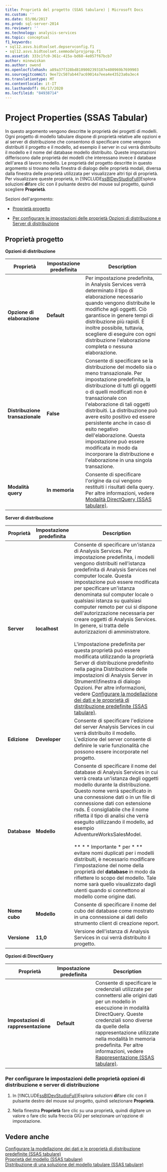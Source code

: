 ```yaml
---
title: Proprietà del progetto (SSAS tabulare) | Microsoft Docs
ms.custom: ''
ms.date: 03/06/2017
ms.prod: sql-server-2014
ms.reviewer: ''
ms.technology: analysis-services
ms.topic: conceptual
f1_keywords:
- sql12.asvs.bidtoolset.depservconfig.f1
- sql12.asvs.bidtoolset.semmodelprojprop.f1
ms.assetid: 333c1fc0-361c-415a-bd68-4e057f67bcb7
author: minewiskan
ms.author: owend
ms.openlocfilehash: a89a37f328bd8109002393107e400969b7699903
ms.sourcegitcommit: 9ee72c507ab447ac69014a7eea4e43523a0a3ec4
ms.translationtype: MT
ms.contentlocale: it-IT
ms.lasthandoff: 06/17/2020
ms.locfileid: "84938714"
---
```

# <a name="project-properties-ssas-tabular"></a>Project Properties (SSAS Tabular)
  In questo argomento vengono descritte le proprietà dei progetti di modelli. Ogni progetto di modello tabulare dispone di proprietà relative alle opzioni e al server di distribuzione che consentono di specificare come vengono distribuiti il progetto e il modello, ad esempio il server in cui verrà distribuito il modello e il nome del database modello distribuito. Queste impostazioni differiscono dalle proprietà dei modelli che interessano invece il database dell'area di lavoro modello. Le proprietà del progetto descritte in questo argomento si trovano nella finestra di dialogo delle proprietà modali, diversa dalla finestra delle proprietà utilizzata per visualizzare altri tipi di proprietà. Per visualizzare queste proprietà, in [!INCLUDE[ssBIDevStudioFull](../../includes/ssbidevstudiofull-md.md)]Esplora soluzioni **di**fare clic con il pulsante destro del mouse sul progetto, quindi scegliere **Proprietà**.  
  
 Sezioni dell'argomento:  
  
-   [Proprietà progetto](#bkmk_proj_properties)  
  
-   [Per configurare le impostazioni delle proprietà Opzioni di distribuzione e Server di distribuzione](#bkmk_conf_proj_settings)  
  
##  <a name="project-properties"></a><a name="bkmk_proj_properties"></a>Proprietà progetto  
 **Opzioni di distribuzione**  
  
|Proprietà|Impostazione predefinita|Description|  
|--------------|---------------------|-----------------|  
|**Opzione di elaborazione**|**Default**|Per impostazione predefinita, in Analysis Services verrà determinato il tipo di elaborazione necessario quando vengono distribuite le modifiche agli oggetti. Ciò garantisce in genere tempi di distribuzione più rapidi. È inoltre possibile, tuttavia, scegliere di eseguire con ogni distribuzione l'elaborazione completa o nessuna elaborazione.|  
|**Distribuzione transazionale**|**False**|Consente di specificare se la distribuzione del modello sia o meno transazionale. Per impostazione predefinita, la distribuzione di tutti gli oggetti o di quelli modificati non è transazionale con l'elaborazione di tali oggetti distribuiti. La distribuzione può avere esito positivo ed essere persistente anche in caso di esito negativo dell'elaborazione. Questa impostazione può essere modificata in modo da incorporare la distribuzione e l'elaborazione in una singola transazione.|  
|**Modalità query**|**In memoria**|Consente di specificare l'origine da cui vengono restituiti i risultati della query. Per altre informazioni, vedere [Modalità DirectQuery &#40;SSAS tabulare&#41;](directquery-mode-ssas-tabular.md).|  
  
 **Server di distribuzione**  
  
|Proprietà|Impostazione predefinita|Description|  
|--------------|---------------------|-----------------|  
|**Server**|**localhost**|Consente di specificare un'istanza di Analysis Services. Per impostazione predefinita, i modelli vengono distribuiti nell'istanza predefinita di Analysis Services nel computer locale. Questa impostazione può essere modificata per specificare un'istanza denominata sul computer locale o qualsiasi istanza su qualsiasi computer remoto per cui si dispone dell'autorizzazione necessaria per creare oggetti di Analysis Services. In genere, si tratta delle autorizzazioni di amministratore.<br /><br /> L'impostazione predefinita per questa proprietà può essere modificata utilizzando la proprietà Server di distribuzione predefinito nella pagina Distribuzione delle impostazioni di Analysis Server in Strumenti\finestra di dialogo Opzioni. Per altre informazioni, vedere [Configurare la modellazione dei dati e le proprietà di distribuzione predefinite &#40;SSAS tabulare&#41;](properties-ssas-tabular.md).|  
|**Edizione**|**Developer**|Consente di specificare l'edizione del server Analysis Services in cui verrà distribuito il modello. L'edizione del server consente di definire le varie funzionalità che possono essere incorporate nel progetto.|  
|**Database**|**Modello**|Consente di specificare il nome del database di Analysis Services in cui verrà creata un'istanza degli oggetti modello durante la distribuzione. Questo nome verrà specificato in una connessione dati o in un file di connessione dati con estensione rsds. È consigliabile che il nome rifletta il tipo di analisi che verrà eseguito utilizzando il modello, ad esempio AdventureWorksSalesModel.<br /><br /> ** \* \* Importante \* per \* ** evitare nomi duplicati per i modelli distribuiti, è necessario modificare l'impostazione del nome della proprietà del **database** in modo da riflettere lo scopo del modello. Tale nome sarà quello visualizzato dagli utenti quando si connettono al modello come origine dati.|  
|**Nome cubo**|**Modello**|Consente di specificare il nome del cubo del database come mostrato in una connessione ai dati dello strumento client di creazione report.|  
|**Versione**|**11,0**|Versione dell'istanza di Analysis Services in cui verrà distribuito il progetto.|  
  
 **Opzioni di DirectQuery**  
  
|Proprietà|Impostazione predefinita|Description|  
|--------------|---------------------|-----------------|  
|**Impostazioni di rappresentazione**|**Default**|Consente di specificare le credenziali utilizzate per connettersi alle origini dati per un modello in esecuzione in modalità DirectQuery. Queste credenziali sono diverse da quelle della rappresentazione utilizzate nella modalità In memoria predefinita. Per altre informazioni, vedere [Rappresentazione &#40;SSAS tabulare&#41;](impersonation-ssas-tabular.md).|  
  
###  <a name="to-configure-deployment-options-and-deployment-server-property-settings"></a><a name="bkmk_conf_proj_settings"></a>Per configurare le impostazioni delle proprietà opzioni di distribuzione e server di distribuzione  
  
1.  In [!INCLUDE[ssBIDevStudioFull](../../includes/ssbidevstudiofull-md.md)]Esplora soluzioni **di**fare clic con il pulsante destro del mouse sul progetto, quindi selezionare **Proprietà**.  
  
2.  Nella finestra **Proprietà** fare clic su una proprietà, quindi digitare un valore o fare clic sulla freccia GIÙ per selezionare un'opzione di impostazione.  
  
## <a name="see-also"></a>Vedere anche  
 [Configurare la modellazione dei dati e le proprietà di distribuzione predefinite &#40;SSAS tabulare&#41;](properties-ssas-tabular.md)   
 [Proprietà del modello &#40;SSAS tabulare&#41;](model-properties-ssas-tabular.md)   
 [Distribuzione di una soluzione del modello tabulare &#40;SSAS tabulare&#41;](tabular-model-solution-deployment-ssas-tabular.md)  
  
  
